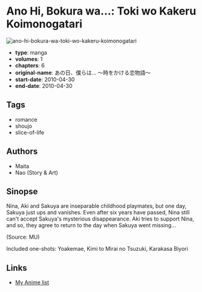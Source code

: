# Ano Hi, Bokura wa...: Toki wo Kakeru Koimonogatari

![ano-hi-bokura-wa-toki-wo-kakeru-koimonogatari](https://cdn.myanimelist.net/images/manga/1/143517.jpg)

-   **type**: manga
-   **volumes**: 1
-   **chapters**: 6
-   **original-name**: あの日、僕らは... ～時をかける恋物語～
-   **start-date**: 2010-04-30
-   **end-date**: 2010-04-30

## Tags

-   romance
-   shoujo
-   slice-of-life

## Authors

-   Maita
-   Nao (Story & Art)

## Sinopse

Nina, Aki and Sakuya are inseparable childhood playmates, but one day, Sakuya just ups and vanishes. Even after six years have passed, Nina still can't accept Sakuya's mysterious disappearance. Aki tries to support Nina, and so, they agree to return to the day when Sakuya went missing...

(Source: MU)

Included one-shots: Yoakemae, Kimi to Mirai no Tsuzuki, Karakasa Biyori

## Links

-   [My Anime list](https://myanimelist.net/manga/82859/Ano_Hi_Bokura_wa__Toki_wo_Kakeru_Koimonogatari)
